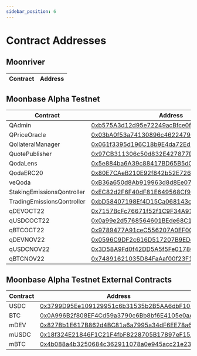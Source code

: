 ```yaml
---
sidebar_position: 6
---
```


# Contract Addresses

## Moonriver
| Contract | Address |
| -------- | ------- |


## Moonbase Alpha Testnet
| Contract | Address |
|---|---|
| QAdmin | [0xb575A3d12d95e72249acBfce0f90Abe28515D9F9](https://moonbase.moonscan.io/address/0xb575A3d12d95e72249acBfce0f90Abe28515D9F9) |
| QPriceOracle | [0x03bA0f53a74130896c46224794B0ab759eA3C2B7](https://moonbase.moonscan.io/address/0x03bA0f53a74130896c46224794B0ab759eA3C2B7) |
| QollateralManager | [0x061f3395d196C18b9E4da72Ed58ab6949C92Ecc7](https://moonbase.moonscan.io/address/0x061f3395d196C18b9E4da72Ed58ab6949C92Ecc7) |
| QuotePublisher | [0x97CB311306c50d832E427877DA106544B5Bb53C1](https://moonbase.moonscan.io/address/0x97CB311306c50d832E427877DA106544B5Bb53C1) |
| QodaLens | [0x5e884ba6A39c88417BD65B5dCac17c9247561840](https://moonbase.moonscan.io/address/0x5e884ba6A39c88417BD65B5dCac17c9247561840) |
| QodaERC20 | [0x80E7CAeB210E92f842b52E7261eF4366Cda13bbd](https://moonbase.moonscan.io/address/0x80E7CAeB210E92f842b52E7261eF4366Cda13bbd) |
| veQoda | [0xB36a650d8Ab919963d8d8Ee075bC73EeEB92F262](https://moonbase.moonscan.io/address/0xB36a650d8Ab919963d8d8Ee075bC73EeEB92F262) |
| StakingEmissionsQontroller | [0xEC82d2F6F40dF81E649568Cf966BbC03b5D897b2](https://moonbase.moonscan.io/address/0xEC82d2F6F40dF81E649568Cf966BbC03b5D897b2) |
| TradingEmissionsQontroller | [0xbD58407198Ef4D15Ca068143cb706591C6F61403](https://moonbase.moonscan.io/address/0xbD58407198Ef4D15Ca068143cb706591C6F61403) |
| qDEVOCT22 | [0x7157BcFc76671f52f1C9F34A91178b961662bEc9](https://moonbase.moonscan.io/address/0x7157BcFc76671f52f1C9F34A91178b961662bEc9) |
| qUSDCOCT22 | [0x0a99e2d5768564601BEde68C12e2e7E838136B9A](https://moonbase.moonscan.io/address/0x0a99e2d5768564601BEde68C12e2e7E838136B9A) |
| qBTCOCT22 | [0x9789477A91ceC556207A0EF0058a8fd08a293133](https://moonbase.moonscan.io/address/0x9789477A91ceC556207A0EF0058a8fd08a293133) |
| qDEVNOV22 | [0x0596C9DF2c616D517207B9EDe59d2fC4066F5C94](https://moonbase.moonscan.io/address/0x0596C9DF2c616D517207B9EDe59d2fC4066F5C94) |
| qUSDCNOV22 | [0x3D58A9Fd0f42DD5A5f5Fe01786465110CDcB51c0](https://moonbase.moonscan.io/address/0x3D58A9Fd0f42DD5A5f5Fe01786465110CDcB51c0) |
| qBTCNOV22 | [0x74891621035D84FaAaf00f23F173208447F290B5](https://moonbase.moonscan.io/address/0x74891621035D84FaAaf00f23F173208447F290B5) |

## Moonbase Alpha Testnet External Contracts
| Contract | Address |
|---|---|
| USDC | [0x3799D95Ee109129951c6b31535b2B5AA6dbF108c](https://moonbase.moonscan.io/address/0x3799D95Ee109129951c6b31535b2B5AA6dbF108c) |
| BTC | [0x0A996B2f808EF4Cd59a3790c6Bb8bf6E4105e0aA](https://moonbase.moonscan.io/address/0x0A996B2f808EF4Cd59a3790c6Bb8bf6E4105e0aA) |
| mDEV | [0x827Bb1E617B862d4BC81a6a7995a34dF6EE78a63](https://moonbase.moonscan.io/address/0x827Bb1E617B862d4BC81a6a7995a34dF6EE78a63) |
| mUSDC | [0x18f324E21846F1C21F4fbF8228705B17897eF15A](https://moonbase.moonscan.io/address/0x18f324E21846F1C21F4fbF8228705B17897eF15A) |
| mBTC | [0x4b088a4b3250684c362911078a0e945acc21e236](https://moonbase.moonscan.io/address/0x4b088a4b3250684c362911078a0e945acc21e236) |

